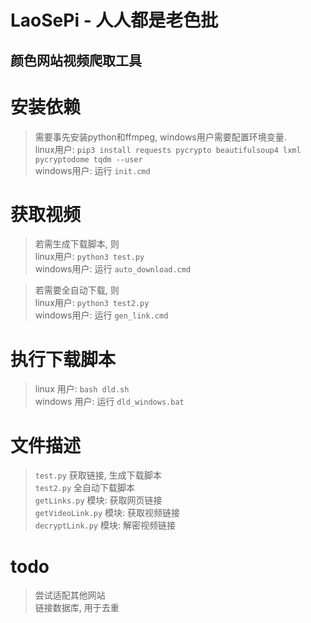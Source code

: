 # LaoSePi - 人人都是老色批
## 颜色网站视频爬取工具

# 安装依赖
> 需要事先安装python和ffmpeg, windows用户需要配置环境变量.  
> linux用户: `pip3 install requests pycrypto beautifulsoup4 lxml pycryptodome tqdm --user`  
> windows用户: 运行 `init.cmd`

# 获取视频
> 若需生成下载脚本, 则  
> linux用户: `python3 test.py`  
> windows用户: 运行 `auto_download.cmd`

> 若需要全自动下载, 则  
> linux用户: `python3 test2.py`  
> windows用户: 运行 `gen_link.cmd`

# 执行下载脚本
> linux 用户: `bash dld.sh`  
> windows 用户: 运行 `dld_windows.bat`

# 文件描述
> `test.py` 获取链接, 生成下载脚本  
> `test2.py` 全自动下载脚本  
> `getLinks.py` 模块: 获取网页链接  
> `getVideoLink.py` 模块: 获取视频链接  
> `decryptLink.py` 模块: 解密视频链接  

# todo
> 尝试适配其他网站  
> 链接数据库, 用于去重
